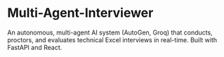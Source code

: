 # Multi-Agent-Interviewer
An autonomous, multi-agent AI system (AutoGen, Groq) that conducts, proctors, and evaluates technical Excel interviews in real-time. Built with FastAPI and React.
